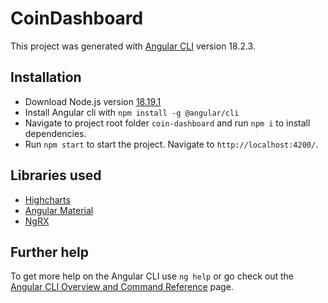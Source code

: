 # CoinDashboard

This project was generated with [Angular CLI](https://github.com/angular/angular-cli) version 18.2.3.

## Installation
- Download Node.js version [18.19.1](https://nodejs.org/en/blog/release/v18.19.1)  
- Install Angular cli with `npm install -g @angular/cli`
- Navigate to project root folder `coin-dashboard` and run `npm i` to install dependencies.
- Run `npm start` to start the project. Navigate to `http://localhost:4200/`.

## Libraries used
- [Highcharts](https://www.highcharts.com/docs/index)  
- [Angular Material](https://material.angular.io/)
- [NgRX](https://ngrx.io/)


## Further help

To get more help on the Angular CLI use `ng help` or go check out the [Angular CLI Overview and Command Reference](https://angular.dev/tools/cli) page.
